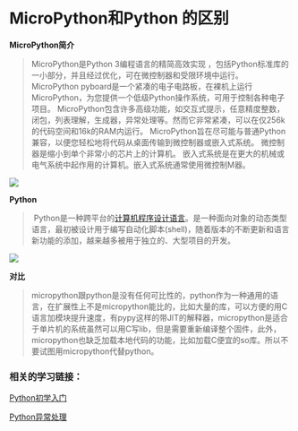 # MicroPython和Python 的区别

**MicroPython简介**

>MicroPython是Python 3编程语言的精简高效实现 ，包括Python标准库的一小部分，并且经过优化，可在微控制器和受限环境中运行。 MicroPython pyboard是一个紧凑的电子电路板，在裸机上运行MicroPython，为您提供一个低级Python操作系统，可用于控制各种电子项目。 MicroPython包含许多高级功能，如交互式提示，任意精度整数，闭包，列表理解，生成器，异常处理等。然而它非常紧凑，可以在仅256k的代码空间和16k的RAM内运行。 MicroPython旨在尽可能与普通Python兼容，以便您轻松地将代码从桌面传输到微控制器或嵌入式系统。 微控制器是缩小到单个非常小的芯片上的计算机。 嵌入式系统是在更大的机械或电气系统中起作用的计算机。嵌入式系统通常使用微控制M器。 
>

![](/pic/ch7/7.7/1.png)

**Python**

>​	Python是一种跨平台的[计算机程序设计语言](https://baike.baidu.com/item/计算机程序设计语言/7073760)。是一种面向对象的动态类型语言，最初被设计用于编写自动化脚本(shell)，随着版本的不断更新和语言新功能的添加，越来越多被用于独立的、大型项目的开发。
>

![](/pic/ch7/7.7/2.png)


**对比**

>​	micropython跟python是没有任何可比性的，python作为一种通用的语言，在扩展性上不是micropython能比的，比如大量的库，可以方便的用C语言加模块提升速度，有pypy这样的带JIT的解释器，micropython是适合于单片机的系统虽然可以用C写lib，但是需要重新编译整个固件，此外，micropython也缺乏加载本地代码的功能，比如加载C便宜的so库。所以不要试图用micropython代替python。

### 相关的学习链接：

[Python初学入门](https://www.cnblogs.com/yaoyuanecho/p/9103075.html)

[Python异常处理](https://www.cnblogs.com/yaoyuanecho/p/9539372.html)



